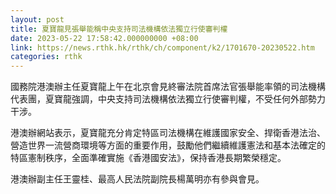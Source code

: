 ```yaml
---
layout: post
title: 夏寶龍見張舉能稱中央支持司法機構依法獨立行使審判權
date: 2023-05-22 17:58:42.000000000 +08:00
link: https://news.rthk.hk/rthk/ch/component/k2/1701670-20230522.htm
categories: rthk
---
```


國務院港澳辦主任夏寶龍上午在北京會見終審法院首席法官張舉能率領的司法機構代表團，夏寶龍強調，中央支持司法機構依法獨立行使審判權，不受任何外部勢力干涉。

港澳辦網站表示，夏寶龍充分肯定特區司法機構在維護國家安全、捍衛香港法治、營造世界一流營商環境等方面的重要作用，鼓勵他們繼續維護憲法和基本法確定的特區憲制秩序，全面準確實施《香港國安法》，保持香港長期繁榮穩定。

港澳辦副主任王靈桂、最高人民法院副院長楊萬明亦有參與會見。
